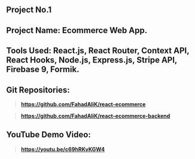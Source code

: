 ## Project No.1
## Project Name: Ecommerce Web App.
## Tools Used: React.js, React Router, Context API, React Hooks, Node.js, Express.js, Stripe API, Firebase 9, Formik.
## Git Repositories:
  >**https://github.com/FahadAliK/react-ecommerce**
  
  >**https://github.com/FahadAliK/react-ecommerce-backend**
## YouTube Demo Video:
  >**https://youtu.be/c69hRKvKGW4**


